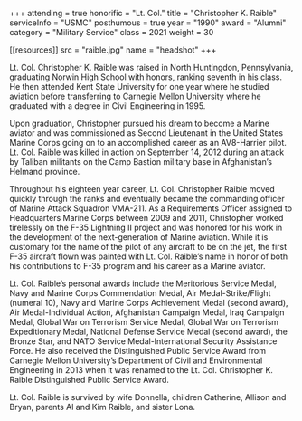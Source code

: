 +++
attending   = true
honorific   = "Lt. Col."
title       = "Christopher K. Raible"
serviceInfo = "USMC"
posthumous  = true
year        = "1990"
award       = "Alumni"
category    = "Military Service"
class       = 2021
weight      = 30

[[resources]]
  src  = "raible.jpg"
  name = "headshot"
+++

Lt. Col. Christopher K. Raible was raised in North Huntingdon, Pennsylvania, graduating Norwin High School with honors, ranking seventh in his class. He then attended Kent State University for one year where he studied aviation before transferring to Carnegie Mellon University where he graduated with a degree in Civil Engineering in 1995.

Upon graduation, Christopher pursued his dream to become a Marine aviator and was commissioned as Second Lieutenant in the United States Marine Corps going on to an accomplished career as an AV8-Harrier pilot. Lt. Col. Raible was killed in action on September 14, 2012 during an attack by Taliban militants on the Camp Bastion military base in Afghanistan’s Helmand province.

Throughout his eighteen year career, Lt. Col. Christopher Raible moved quickly through the ranks and eventually became the commanding officer of Marine Attack Squadron VMA-211. As a Requirements Officer assigned to Headquarters Marine Corps between 2009 and 2011, Christopher worked tirelessly on the F-35 Lightning II project and was honored for his work in the development of the next-generation of Marine aviation. While it is customary for the name of the pilot of any aircraft to be on the jet, the first F-35 aircraft flown was painted with Lt. Col. Raible’s name in honor of both his contributions to F-35 program and his career as a Marine aviator.

Lt. Col. Raible’s personal awards include the Meritorious Service Medal, Navy and Marine Corps Commendation Medal, Air Medal-Strike/Flight (numeral 10), Navy and Marine Corps Achievement Medal (second award), Air Medal-Individual Action, Afghanistan Campaign Medal, Iraq Campaign Medal, Global War on Terrorism Service Medal, Global War on Terrorism Expeditionary Medal, National Defense Service Medal (second award), the Bronze Star, and NATO Service Medal-International Security Assistance Force. He also received the Distinguished Public Service Award from Carnegie Mellon University’s Department of Civil and Environmental Engineering in 2013 when it was renamed to the Lt. Col. Christopher K. Raible Distinguished Public Service Award.

Lt. Col. Raible is survived by wife Donnella, children Catherine, Allison and Bryan, parents Al and Kim Raible, and sister Lona.
